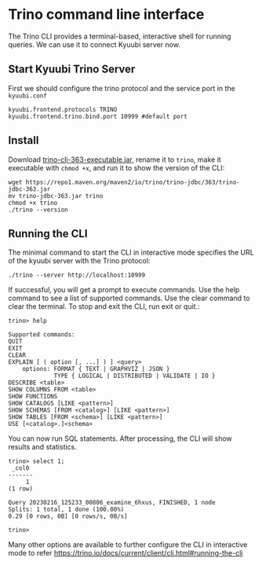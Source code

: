 <!--
- Licensed to the Apache Software Foundation (ASF) under one or more
- contributor license agreements.  See the NOTICE file distributed with
- this work for additional information regarding copyright ownership.
- The ASF licenses this file to You under the Apache License, Version 2.0
- (the "License"); you may not use this file except in compliance with
- the License.  You may obtain a copy of the License at
-
-   http://www.apache.org/licenses/LICENSE-2.0
-
- Unless required by applicable law or agreed to in writing, software
- distributed under the License is distributed on an "AS IS" BASIS,
- WITHOUT WARRANTIES OR CONDITIONS OF ANY KIND, either express or implied.
- See the License for the specific language governing permissions and
- limitations under the License.
-->

# Trino command line interface

The Trino CLI provides a terminal-based, interactive shell for running queries. We can use it to connect Kyuubi server now.

## Start Kyuubi Trino Server

First we should configure the trino protocol and the service port in the `kyuubi.conf`

```
kyuubi.frontend.protocols TRINO
kyuubi.frontend.trino.bind.port 10999 #default port
```

## Install

Download [trino-cli-363-executable.jar](https://repo1.maven.org/maven2/io/trino/trino-jdbc/363/trino-jdbc-363.jar), rename it to `trino`, make it executable with `chmod +x`, and run it to show the version of the CLI:

```
wget https://repo1.maven.org/maven2/io/trino/trino-jdbc/363/trino-jdbc-363.jar
mv trino-jdbc-363.jar trino
chmod +x trino
./trino --version
```

## Running the CLI

The minimal command to start the CLI in interactive mode specifies the URL of the kyuubi server with the Trino protocol:

```
./trino --server http://localhost:10999
```

If successful, you will get a prompt to execute commands. Use the help command to see a list of supported commands. Use the clear command to clear the terminal. To stop and exit the CLI, run exit or quit.:

```
trino> help

Supported commands:
QUIT
EXIT
CLEAR
EXPLAIN [ ( option [, ...] ) ] <query>
    options: FORMAT { TEXT | GRAPHVIZ | JSON }
             TYPE { LOGICAL | DISTRIBUTED | VALIDATE | IO }
DESCRIBE <table>
SHOW COLUMNS FROM <table>
SHOW FUNCTIONS
SHOW CATALOGS [LIKE <pattern>]
SHOW SCHEMAS [FROM <catalog>] [LIKE <pattern>]
SHOW TABLES [FROM <schema>] [LIKE <pattern>]
USE [<catalog>.]<schema>
```

You can now run SQL statements. After processing, the CLI will show results and statistics.

```
trino> select 1;
 _col0
-------
     1
(1 row)

Query 20230216_125233_00806_examine_6hxus, FINISHED, 1 node
Splits: 1 total, 1 done (100.00%)
0.29 [0 rows, 0B] [0 rows/s, 0B/s]

trino>
```

Many other options are available to further configure the CLI in interactive mode to
refer https://trino.io/docs/current/client/cli.html#running-the-cli
